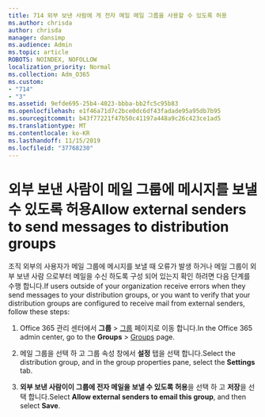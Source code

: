 ```yaml
---
title: 714 외부 보낸 사람에 게 전자 메일 메일 그룹을 사용할 수 있도록 허용
ms.author: chrisda
author: chrisda
manager: dansimp
ms.audience: Admin
ms.topic: article
ROBOTS: NOINDEX, NOFOLLOW
localization_priority: Normal
ms.collection: Adm_O365
ms.custom:
- "714"
- "3"
ms.assetid: 9efde695-25b4-4023-bbba-bb2fc5c95b83
ms.openlocfilehash: e1f46a71d7c2bce0dc6df43fadade95a95db7b95
ms.sourcegitcommit: b43f77221f47b50c41197a448a9c26c423ce1ad5
ms.translationtype: MT
ms.contentlocale: ko-KR
ms.lasthandoff: 11/15/2019
ms.locfileid: "37768230"
---
```

# <a name="allow-external-senders-to-send-messages-to-distribution-groups"></a><span data-ttu-id="e32bb-102">외부 보낸 사람이 메일 그룹에 메시지를 보낼 수 있도록 허용</span><span class="sxs-lookup"><span data-stu-id="e32bb-102">Allow external senders to send messages to distribution groups</span></span>

<span data-ttu-id="e32bb-103">조직 외부의 사용자가 메일 그룹에 메시지를 보낼 때 오류가 발생 하거나 메일 그룹이 외부 보낸 사람 으로부터 메일을 수신 하도록 구성 되어 있는지 확인 하려면 다음 단계를 수행 합니다.</span><span class="sxs-lookup"><span data-stu-id="e32bb-103">If users outside of your organization receive errors when they send messages to your distribution groups, or you want to verify that your distribution groups are configured to receive mail from external senders, follow these steps:</span></span>

1. <span data-ttu-id="e32bb-104">Office 365 관리 센터에서 **그룹** > [그룹](https://portal.office.com/adminportal/home#/groups) 페이지로 이동 합니다.</span><span class="sxs-lookup"><span data-stu-id="e32bb-104">In the Office 365 admin center, go to the **Groups** > [Groups](https://portal.office.com/adminportal/home#/groups) page.</span></span>  

2. <span data-ttu-id="e32bb-105">메일 그룹을 선택 하 고 그룹 속성 창에서 **설정** 탭을 선택 합니다.</span><span class="sxs-lookup"><span data-stu-id="e32bb-105">Select the distribution group, and in the group properties pane, select the **Settings** tab.</span></span>

3. <span data-ttu-id="e32bb-106">**외부 보낸 사람이이 그룹에 전자 메일을 보낼 수 있도록 허용**을 선택 하 고 **저장**을 선택 합니다.</span><span class="sxs-lookup"><span data-stu-id="e32bb-106">Select **Allow external senders to email this group**, and then select **Save**.</span></span>

